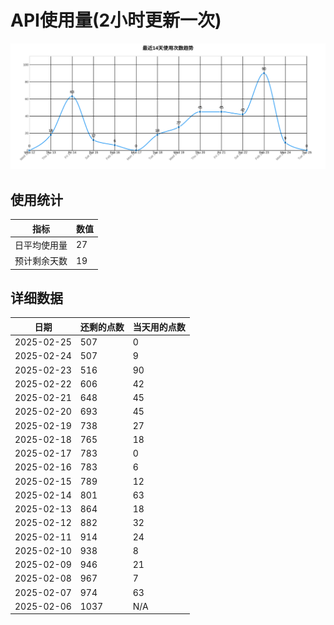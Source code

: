 # API使用量(2小时更新一次)



 ![走势图](./chart.svg)

## 使用统计

| 指标 | 数值 |
|------|------|
| 日平均使用量 | 27 |
| 预计剩余天数 | 19 |

## 详细数据

| 日期 | 还剩的点数 | 当天用的点数 |
|------|------------|-------------|
| 2025-02-25 | 507 | 0 |
| 2025-02-24 | 507 | 9 |
| 2025-02-23 | 516 | 90 |
| 2025-02-22 | 606 | 42 |
| 2025-02-21 | 648 | 45 |
| 2025-02-20 | 693 | 45 |
| 2025-02-19 | 738 | 27 |
| 2025-02-18 | 765 | 18 |
| 2025-02-17 | 783 | 0 |
| 2025-02-16 | 783 | 6 |
| 2025-02-15 | 789 | 12 |
| 2025-02-14 | 801 | 63 |
| 2025-02-13 | 864 | 18 |
| 2025-02-12 | 882 | 32 |
| 2025-02-11 | 914 | 24 |
| 2025-02-10 | 938 | 8 |
| 2025-02-09 | 946 | 21 |
| 2025-02-08 | 967 | 7 |
| 2025-02-07 | 974 | 63 |
| 2025-02-06 | 1037 | N/A |
